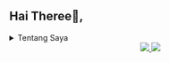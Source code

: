 ## Hai Theree👋, 

<p>
<div>
<details>
<summary>Tentang Saya</summary>

Saya Muhammad Ridhoni yayayaya

-🎒Saya adalah mahasiswa semester 3

-Saya sedang mempelajari Geofisika🌏

-Hobi saya adalah bermain sepak bola

<h3 align= "center">Perlu?  
  
</div>
 
<div align="center"> 
  <a href="mailto:muhammadridhoni2003@mail.ugm.ac.d">
    <img src="https://img.shields.io/badge/Gmail-333333?style=for-the-badge&logo=gmail&logoColor=red" />
  </a>
  <a href="https://linkedin.com/in/muhammad-ridhoni" target="_blank">
    <img src="https://img.shields.io/badge/LinkedIn-0077B5?style=for-the-badge&logo=linkedin&logoColor=white" target="_blank" />
  </a>

